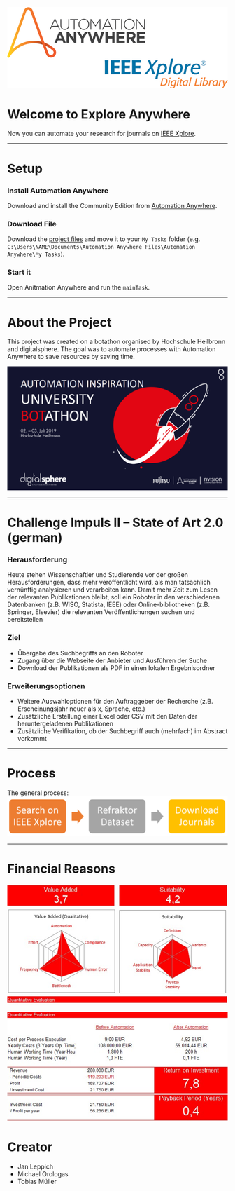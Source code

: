 ![Explore Anywhere](explore_anywhere.png)


# Welcome to Explore Anywhere

Now you can automate your research for journals on [IEEE Xplore](http://ieeexplore.ieee.org/).

---

# Setup

### Install Automation Anywhere

Download and install the Community Edition from [Automation Anywhere](https://www.automationanywhere.com/de/lp/rpa-editions-comparison).

### Download File

Download the [project files](https://github.com/botathon-hhn-2019/explore.anywhere/blob/master/explore_anywhere.zip?raw=true) and move it to your `My Tasks` folder (e.g. `C:\Users\NAME\Documents\Automation Anywhere Files\Automation Anywhere\My Tasks`).

### Start it
Open Anitmation Anywhere and run the `mainTask`.

---

# About the Project

This project was created on a botathon organised by Hochschule Heilbronn and digitalsphere.
The goal was to automate processes with Automation Anywhere to save resources by saving time.

![Botathon](botathon_hhn.png)

---

# Challenge Impuls II – State of Art 2.0 (german)

### Herausforderung
Heute stehen Wissenschaftler und Studierende vor der großen Herausforderungen, dass mehr veröffentlicht wird,
als man tatsächlich vernünftig analysieren und verarbeiten kann. Damit mehr Zeit zum Lesen der relevanten Publikationen bleibt, soll ein Roboter in den verschiedenen Datenbanken (z.B.  WISO, Statista, IEEE) oder Online-bibliotheken (z.B. Springer, Elsevier) die relevanten Veröffentlichungen suchen und bereitstellen

### Ziel
* Übergabe des Suchbegriffs an den Roboter
* Zugang über die Webseite der Anbieter und Ausführen der Suche
* Download der Publikationen als PDF in einen lokalen Ergebnisordner

### Erweiterungsoptionen
* Weitere Auswahloptionen für den Auftraggeber der Recherche (z.B. Erscheinungsjahr neuer als x, Sprache, etc.)
* Zusätzliche Erstellung einer Excel oder CSV mit den Daten der heruntergeladenen Publikationen
* Zusätzliche Verifikation, ob der Suchbegriff auch (mehrfach) im Abstract vorkommt


---

# Process
The general process:
![General Process](generalprocess.png)

---

# Financial Reasons

![Spiderweb](spiderweb.jpeg)

![Investment Payback](investment_payback.jpeg)

# Creator
* Jan Leppich
* Michael Orologas
* Tobias Müller
